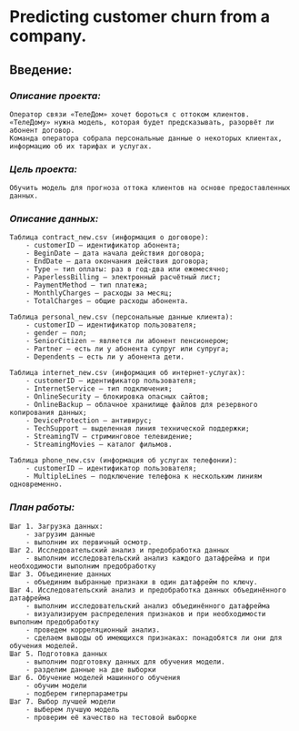 # Predicting customer сhurn from a company.

## Введение:



### *Описание проекта:*
    Оператор связи «ТелеДом» хочет бороться с оттоком клиентов. 
    «ТелеДому» нужна модель, которая будет предсказывать, разорвёт ли абонент договор. 
    Команда оператора собрала персональные данные о некоторых клиентах, информацию об их тарифах и услугах.
### *Цель проекта:*
    Обучить модель для прогноза оттока клиентов на основе предоставленных данных.
### *Описание данных:*
    Таблица contract_new.csv (информация о договоре):
        - customerID — идентификатор абонента;
        - BeginDate — дата начала действия договора;
        - EndDate — дата окончания действия договора;
        - Type — тип оплаты: раз в год-два или ежемесячно;
        - PaperlessBilling — электронный расчётный лист;
        - PaymentMethod — тип платежа;
        - MonthlyCharges — расходы за месяц;
        - TotalCharges — общие расходы абонента.

    Таблица personal_new.csv (персональные данные клиента):
        - customerID — идентификатор пользователя;
        - gender — пол;
        - SeniorCitizen — является ли абонент пенсионером;
        - Partner — есть ли у абонента супруг или супруга;
        - Dependents — есть ли у абонента дети.

    Таблица internet_new.csv (информация об интернет-услугах):
        - customerID — идентификатор пользователя;
        - InternetService — тип подключения;
        - OnlineSecurity — блокировка опасных сайтов;
        - OnlineBackup — облачное хранилище файлов для резервного копирования данных;
        - DeviceProtection — антивирус;
        - TechSupport — выделенная линия технической поддержки;
        - StreamingTV — стриминговое телевидение;
        - StreamingMovies — каталог фильмов.

    Таблица phone_new.csv (информация об услугах телефонии):
        - customerID — идентификатор пользователя;
        - MultipleLines — подключение телефона к нескольким линиям одновременно.


### *План работы:*
    Шаг 1. Загрузка данных: 
        - загрузим данные 
        - выполним их первичный осмотр.
    Шаг 2. Исследовательский анализ и предобработка данных
        - выполним исследовательский анализ каждого датафрейма и при необходимости выполним предобработку
    Шаг 3. Объединение данных
        - объединим выбранные признаки в один датафрейм по ключу.
    Шаг 4. Исследовательский анализ и предобработка данных объединённого датафрейма
        - выполним исследовательский анализ объединённого датафрейма
        - визуализируем распределения признаков и при необходимости выполним предобработку
        - проведем корреляционный анализ.
        - сделаем выводы об имеющихся признаках: понадобятся ли они для обучения моделей.
    Шаг 5. Подготовка данных
        - выполним подготовку данных для обучения модели. 
        - разделим данные на две выборки
    Шаг 6. Обучение моделей машинного обучения
        - обучим модели
        - подберем гиперпараметры
    Шаг 7. Выбор лучшей модели
        - выберем лучшую модель
        - проверим её качество на тестовой выборке
